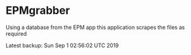 # EPMgrabber
Using a database from the EPM app this application scrapes the files as required


Latest backup: Sun Sep 1 02:56:02 UTC 2019
